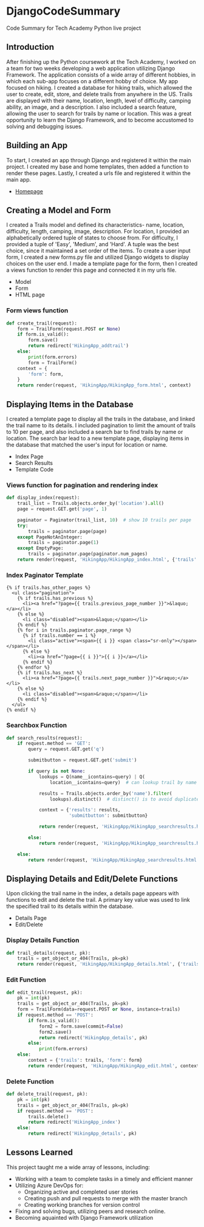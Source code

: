 # DjangoCodeSummary
Code Summary for Tech Academy Python live project

## Introduction
After finishing up the Python coursework at the Tech Academy, I worked on a team for two weeks developing a web application utilizing Django Framework. The application consists of a wide array of different hobbies, in which each sub-app focuses on a different hobby of choice. 
My app focused on hiking. I created a database for hiking trails, which allowed the user to create, edit, store, and delete trails from anywhere in the US. Trails are displayed with their name, location, length, level of difficulty, camping ability, an image, and a description. I also included a search feature, allowing the user to search for trails by name or location. 
This was a great opportunity to learn the Django Framework, and to become accustomed to solving and debugging issues. 

## Building an App
To start, I created an app through Django and registered it within the main project. I created my base and home templates, then added a function to render these pages. Lastly, I created a urls file and registered it within the main app. 
* [Homepage](https://github.com/CJScanlan/DjangoCodeSummary/blob/main/Code%20Snippets/InitialHomepage.png)


## Creating a Model and Form
I created a Trails model and defined its characteristics- name, location, difficulty, length, camping, image, description. For location, I provided an alphabetically ordered tuple of states to choose from. For difficulty, I provided a tuple of 'Easy', 'Medium', and 'Hard'. A tuple was the best choice, since it maintained a set order of the items.
To create a user input form, I created a new forms.py file and utilized Django widgets to display choices on the user end. I made a template page for the form, then I created a views function to render this page and connected it in my urls file.

* Model
* Form
* HTML page

### Form views function
```python
def create_trail(request):
    form = TrailForm(request.POST or None)
    if form.is_valid():
        form.save()
        return redirect('HikingApp_addtrail')
    else:
        print(form.errors)
        form = TrailForm()
    context = {
        'form': form,
    }
    return render(request, 'HikingApp/HikingApp_form.html', context)
```

## Displaying Items in the Database
I created a template page to display all the trails in the database, and linked the trail name to its details. I included pagination to limit the amount of trails to 10 per page, and also included a search bar to find trails by name or location. The search bar lead to a new template page, displaying items in the database that matched the user's input for location or name. 
* Index Page
* Search Results
* Template Code

### Views function for pagination and rendering index
```python
def display_index(request):
    trail_list = Trails.objects.order_by('location').all()
    page = request.GET.get('page', 1)

    paginator = Paginator(trail_list, 10)  # show 10 trails per page
    try:
        trails = paginator.page(page)
    except PageNotAnInteger:
        trails = paginator.page(1)
    except EmptyPage:
        trails = paginator.page(paginator.num_pages)
    return render(request, 'HikingApp/HikingApp_index.html', {'trails': trails})
```

### Index Paginator Template
```
{% if trails.has_other_pages %}
  <ul class="pagination">
    {% if trails.has_previous %}
      <li><a href="?page={{ trails.previous_page_number }}">&laquo;</a></li>
    {% else %}
      <li class="disabled"><span>&laquo;</span></li>
    {% endif %}
    {% for i in trails.paginator.page_range %}
      {% if trails.number == i %}
        <li class="active"><span>{{ i }} <span class="sr-only"></span></span></li>
      {% else %}
        <li><a href="?page={{ i }}">{{ i }}</a></li>
      {% endif %}
    {% endfor %}
    {% if trails.has_next %}
      <li><a href="?page={{ trails.next_page_number }}">&raquo;</a></li>
    {% else %}
      <li class="disabled"><span>&raquo;</span></li>
    {% endif %}
  </ul>
{% endif %}
```

### Searchbox Function
```python
def search_results(request):
    if request.method == 'GET':
        query = request.GET.get('q')

        submitbutton = request.GET.get('submit')

        if query is not None:
            lookups = Q(name__icontains=query) | Q(
                location__icontains=query)  # can lookup trail by name or location only

            results = Trails.objects.order_by('name').filter(
                lookups).distinct()  # distinct() is to avoid duplicate results

            context = {'results': results,
                       'submitbutton': submitbutton}

            return render(request, 'HikingApp/HikingApp_searchresults.html', context)

        else:
            return render(request, 'HikingApp/HikingApp_searchresults.html')

    else:
        return render(request, 'HikingApp/HikingApp_searchresults.html')
```

## Displaying Details and Edit/Delete Functions
Upon clicking the trail name in the index, a details page appears with functions to edit and delete the trail. A primary key value was used to link the specified trail to its details within the database. 
* Details Page
* Edit/Delete
### Display Details Function
```python
def trail_details(request, pk):
    trails = get_object_or_404(Trails, pk=pk)
    return render(request, 'HikingApp/HikingApp_details.html', {'trails': trails})
```
### Edit Function
```python
def edit_trail(request, pk):
    pk = int(pk)
    trails = get_object_or_404(Trails, pk=pk)
    form = TrailForm(data=request.POST or None, instance=trails)
    if request.method == 'POST':
        if form.is_valid():
            form2 = form.save(commit=False)
            form2.save()
            return redirect('HikingApp_details', pk)
        else:
            print(form.errors)
    else:
        context = {'trails': trails, 'form': form}
        return render(request, 'HikingApp/HikingApp_edit.html', context)
```

### Delete Function
```python
def delete_trail(request, pk):
    pk = int(pk)
    trails = get_object_or_404(Trails, pk=pk)
    if request.method == 'POST':
        trails.delete()
        return redirect('HikingApp_index')
    else:
        return redirect('HikingApp_details', pk)
```

## Lessons Learned
This project taught me a wide array of lessons, including:
* Working with a team to complete tasks in a timely and efficient manner
* Utilizing Azure DevOps for:
    * Organizing active and completed user stories
    * Creating push and pull requests to merge with the master branch
    * Creating working branches for version control
* Fixing and solving bugs, utilizing peers and research online.
* Becoming aquainted with Django Framework utilization
